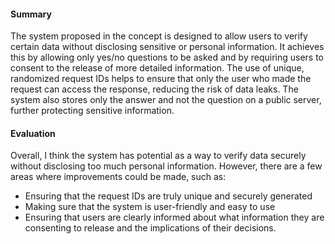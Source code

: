 #### Summary
The system proposed in the concept is designed to allow users to verify certain data without disclosing sensitive or personal information. It achieves this by allowing only yes/no questions to be asked and by requiring users to consent to the release of more detailed information. The use of unique, randomized request IDs helps to ensure that only the user who made the request can access the response, reducing the risk of data leaks. The system also stores only the answer and not the question on a public server, further protecting sensitive information.

#### Evaluation
Overall, I think the system has potential as a way to verify data securely without disclosing too much personal information. However, there are a few areas where improvements could be made, such as:
- Ensuring that the request IDs are truly unique and securely generated
- Making sure that the system is user-friendly and easy to use
- Ensuring that users are clearly informed about what information they are consenting to release and the implications of their decisions.
